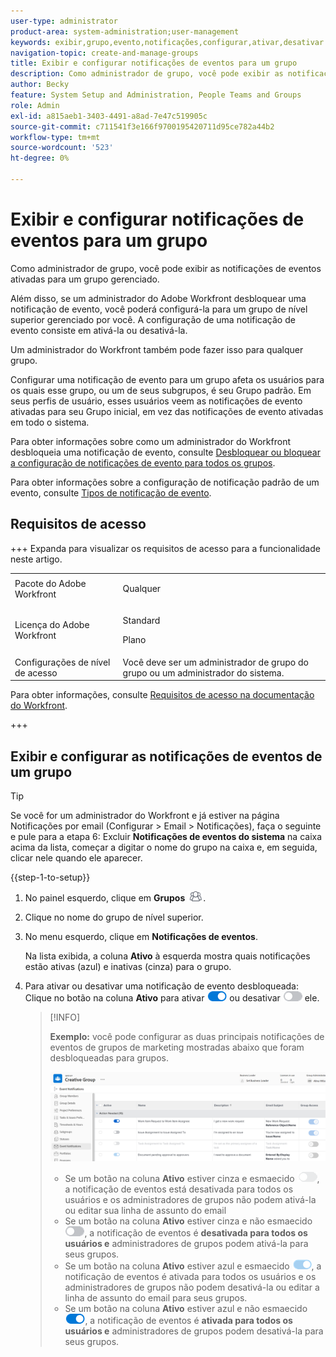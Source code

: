 ```yaml
---
user-type: administrator
product-area: system-administration;user-management
keywords: exibir,grupo,evento,notificações,configurar,ativar,desativar
navigation-topic: create-and-manage-groups
title: Exibir e configurar notificações de eventos para um grupo
description: Como administrador de grupo, você pode exibir as notificações de eventos ativadas para um grupo gerenciado. Além disso, se um administrador do Adobe Workfront desbloquear uma notificação de evento, você poderá configurá-la para um grupo de nível superior gerenciado por você. A configuração de uma notificação de evento consiste em ativá-la ou desativá-la.
author: Becky
feature: System Setup and Administration, People Teams and Groups
role: Admin
exl-id: a815aeb1-3403-4491-a8ad-7e47c519905c
source-git-commit: c711541f3e166f9700195420711d95ce782a44b2
workflow-type: tm+mt
source-wordcount: '523'
ht-degree: 0%

---
```


# Exibir e configurar notificações de eventos para um grupo

Como administrador de grupo, você pode exibir as notificações de eventos ativadas para um grupo gerenciado.

Além disso, se um administrador do Adobe Workfront desbloquear uma notificação de evento, você poderá configurá-la para um grupo de nível superior gerenciado por você. A configuração de uma notificação de evento consiste em ativá-la ou desativá-la.

Um administrador do Workfront também pode fazer isso para qualquer grupo.

Configurar uma notificação de evento para um grupo afeta os usuários para os quais esse grupo, ou um de seus subgrupos, é seu Grupo padrão. Em seus perfis de usuário, esses usuários veem as notificações de evento ativadas para seu Grupo inicial, em vez das notificações de evento ativadas em todo o sistema.

Para obter informações sobre como um administrador do Workfront desbloqueia uma notificação de evento, consulte [Desbloquear ou bloquear a configuração de notificações de evento para todos os grupos](../../../administration-and-setup/manage-workfront/emails/unlock-configuration-of-event-notifications-for-groups.md).

Para obter informações sobre a configuração de notificação padrão de um evento, consulte [Tipos de notificação de evento](../../../administration-and-setup/manage-workfront/emails/event-notifications-available-in-wf.md).

## Requisitos de acesso

+++ Expanda para visualizar os requisitos de acesso para a funcionalidade neste artigo.

<table style="table-layout:auto"> 
 <col> 
 <col> 
 <tbody> 
  <tr> 
   <td>Pacote do Adobe Workfront</td> 
   <td><p>Qualquer</p></td> 
  </tr> 
  <tr> 
   <td>Licença do Adobe Workfront</td> 
   <td><p>Standard</p>
       <p>Plano</p></td>
  </tr>
  <tr> 
   <td>Configurações de nível de acesso</td> 
   <td>Você deve ser um administrador de grupo do grupo ou um administrador do sistema.</td>
  </tr>
 </tbody> 
</table>

Para obter informações, consulte [Requisitos de acesso na documentação do Workfront](/help/quicksilver/administration-and-setup/add-users/access-levels-and-object-permissions/access-level-requirements-in-documentation.md).

+++

## Exibir e configurar as notificações de eventos de um grupo

>[!TIP]
>
>Se você for um administrador do Workfront e já estiver na página Notificações por email (Configurar > Email > Notificações), faça o seguinte e pule para a etapa 6: Excluir **Notificações de eventos do sistema** na caixa acima da lista, começar a digitar o nome do grupo na caixa e, em seguida, clicar nele quando ele aparecer.

{{step-1-to-setup}}

1. No painel esquerdo, clique em **Grupos** ![Grupos](assets/groups-icon.png).

1. Clique no nome do grupo de nível superior.
1. No menu esquerdo, clique em **Notificações de eventos**.

   Na lista exibida, a coluna **Ativo** à esquerda mostra quais notificações estão ativas (azul) e inativas (cinza) para o grupo.

1. Para ativar ou desativar uma notificação de evento desbloqueada: Clique no botão na coluna <strong>Ativo</strong> para ativar <img src="assets/email-notification-enabled-unlocked.png"> ou desativar <img src="assets/email-notification-disabled-unlocked.png"> ele.

   >[!INFO]
   >
   >**Exemplo:** você pode configurar as duas principais notificações de eventos de grupos de marketing mostradas abaixo que foram desbloqueadas para grupos.</p> <p> <img src="assets/configure-group-event-notifications.png">
   >* Se um botão na coluna <strong>Ativo</strong> estiver cinza e esmaecido <img src="assets/email-notification-disabled-locked.png">, a notificação de eventos está desativada para todos os usuários e os administradores de grupos não podem ativá-la ou editar sua linha de assunto do email
   >* Se um botão na coluna <strong>Ativo</strong> estiver cinza e não esmaecido <img src="assets/email-notification-disabled-unlocked.png">, a notificação de eventos é <strong>desativada para todos os usuários e</strong> administradores de grupos podem ativá-la para seus grupos.
   >* Se um botão na coluna <strong>Ativo</strong> estiver azul e esmaecido <img src="assets/email-notification-enabled-locked.png">, a notificação de eventos é ativada para todos os usuários e os administradores de grupos não podem desativá-la ou editar a linha de assunto do email para seus grupos.
   >* Se um botão na coluna <strong>Ativo</strong> estiver azul e não esmaecido <img src="assets/email-notification-enabled-unlocked.png">, a notificação de eventos é <strong>ativada para todos os usuários e</strong> administradores de grupos podem desativá-la para seus grupos.

<!--
This step (with substeps) is for functionality from a Sprint 3 2021 story that got put on hold. Also see the PDF on the story for some text earlier in the article that needs to be added. 

1. To customize the email subject line of an event notification,
  1. Click the name of the event notification.
  1. In the <strong>Event Notification</strong> box that displays, in the <strong>Email Subject Line</strong> box, change the text and fields, including custom fields, then click <strong>Update</strong> to save the new subject lines for your emails.
  IMPORTANT: The names of the fields added must match the camel case syntax of our database structure. For more information about how our objects and their fields are named in the Workfront database, see the <a href="../../../wf-api/workfront-api.md" class="MCXref xref">Adobe Workfront API</a>.
  For more information about customizing the email subject line of an event notification, see <a href="../../../administration-and-setup/manage-workfront/emails/custom-email-subjects-event-notification.md" class="MCXref xref">Customize email subjects for event notifications</a>. 
-->

